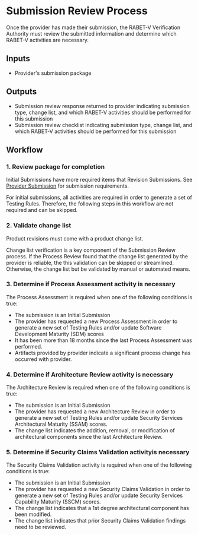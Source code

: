 # Submission Review Process
Once the provider has made their submission, the RABET-V Verification Authority must review the submitted information and determine which RABET-V activities are necessary.

## Inputs

* Provider's submission package

## Outputs

* Submission review response returned to provider indicating submission type, change list, and which RABET-V activities should be performed for this submission
* Submission review checklist indicating submission type, change list, and which RABET-V activities should be performed for this submission

## Workflow

### 1. Review package for completion
Initial Submissions have more required items that Revision Submissions. See [Provider Submission](Provider_Submission.md) for submission requirements. 

For initial submissions, all activities are required in order to generate a set of Testing Rules. Therefore, the following steps in this workflow are not required and can be skipped. 


### 2. Validate change list

Product revisions must come with a product change list.

Change list verification is a key component of the Submission Review process. If the Process Review found that the change list generated by the provider is reliable, the this validation can be skipped or streamlined. Otherwise, the change list but be validated by manual or automated means. 

### 3. Determine if Process Assessment activity is necessary

The Process Assessment is required when one of the following conditions is true:
* The submission is an Initial Submission
* The provider has requested a new Process Assessment in order to generate a new set of Testing Rules and/or update Software Development Maturity (SDM) scores
* It has been more than 18 months since the last Process Assessment was performed.
* Artifacts provided by provider indicate a significant process change has occurred with provider.  

### 4. Determine if Architecture Review activity is necessary

The Architecture Review is required when one of the following conditions is true:
* The submission is an Initial Submission
* The provider has requested a new Architecture Review in order to generate a new set of Testing Rules and/or update Security Services Architectural Maturity (SSAM) scores.
* The change list indicates the addition, removal, or modification of architectural components since the last Architecture Review.


### 5. Determine if Security Claims Validation activityis necessary

The Security Claims Validation activity is required when one of the following conditions is true:
* The submission is an Initial Submission
* The provider has requested a new Security Claims Validation in order to generate a new set of Testing Rules and/or update Security Services Capability Maturity (SSCM) scores.
* The change list indicates that a 1st degree architectural component has been modified.
* The change list indicates that prior Security Claims Validation findings need to be reviewed.  







